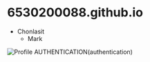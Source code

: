 # 6530200088.github.io
- Chonlasit
  - Mark
 
![Profile](profile.jpg)
AUTHENTICATION(authentication)
